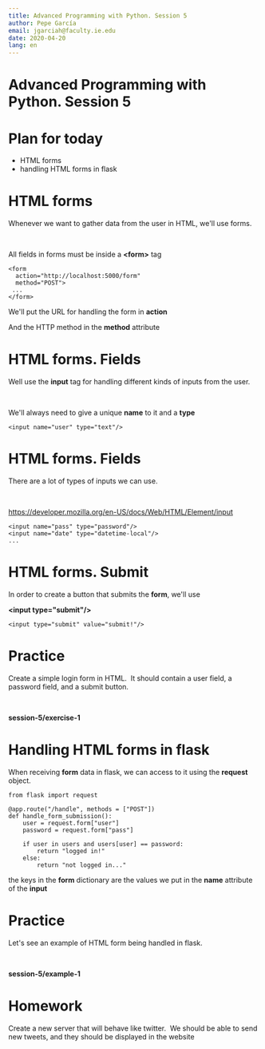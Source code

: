 ```yaml
---
title: Advanced Programming with Python. Session 5
author: Pepe García
email: jgarciah@faculty.ie.edu
date: 2020-04-20
lang: en
---
```


Advanced Programming with Python. Session 5
===========================================


Plan for today
==============

-   HTML forms
-   handling HTML forms in flask

HTML forms
==========

Whenever we want to gather data from the user in HTML, we\'ll use forms.

 

All fields in forms must be inside a **\<form\>** tag

    <form 
      action="http://localhost:5000/form"
      method="POST">
     ...
    </form>

We\'ll put the URL for handling the form in **action**

And the HTTP method in the **method** attribute

HTML forms. Fields
==================

Well use the **input** tag for handling different kinds of inputs from
the user.

 

We\'ll always need to give a unique **name** to it and a **type**

    <input name="user" type="text"/>

HTML forms. Fields
==================

There are a lot of types of inputs we can use.

 

https://developer.mozilla.org/en-US/docs/Web/HTML/Element/input

    <input name="pass" type="password"/>
    <input name="date" type="datetime-local"/>
    ...

HTML forms. Submit
==================

In order to create a button that submits the **form**, we\'ll use

**\<input type=\"submit\"/\>**

    <input type="submit" value="submit!"/>

Practice
========

Create a simple login form in HTML.  It should contain a user field, a
password field, and a submit button.

 

**session-5/exercise-1**

Handling HTML forms in flask
============================

When receiving **form** data in flask, we can access to it using the
**request** object.

    from flask import request

    @app.route("/handle", methods = ["POST"])
    def handle_form_submission():
        user = request.form["user"]
        password = request.form["pass"]

        if user in users and users[user] == password:
            return "logged in!"
        else:
            return "not logged in..."

the keys in the **form** dictionary are the values we put in the
**name** attribute of the **input**

Practice
========

Let\'s see an example of HTML form being handled in flask.

 

**session-5/example-1**

Homework
========

Create a new server that will behave like twitter.  We should be able to
send new tweets, and they should be displayed in the website
